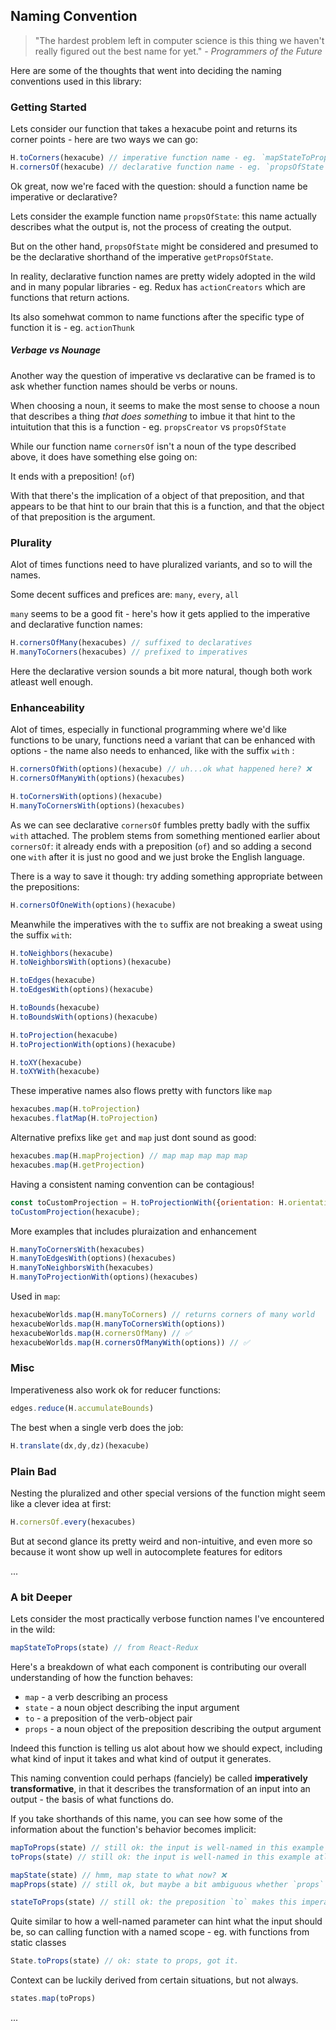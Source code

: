 ## Naming Convention

> "The hardest problem left in computer science is this thing we haven't really figured out the best name for yet." _- Programmers of the Future_

Here are some of the thoughts that went into deciding the naming conventions used in this library:

### Getting Started

Lets consider our function that takes a hexacube point and returns its corner points - here are two ways we can go:

```js
H.toCorners(hexacube) // imperative function name - eg. `mapStateToProp`
H.cornersOf(hexacube) // declarative function name - eg. `propsOfState`
```

Ok great, now we're faced with the question: should a function name be imperative or declarative?

Lets consider the example function name `propsOfState`: this name actually describes what the output is, not the process of creating the output.

But on the other hand, `propsOfState` might be considered and presumed to be the declarative shorthand of the imperative `getPropsOfState`.

In reality, declarative function names are pretty widely adopted in the wild and in many popular libraries - eg. Redux has `actionCreators` which are functions that return actions.

Its also somehwat common to name functions after the specific type of function it is - eg. `actionThunk`

##### Verbage vs Nounage

Another way the question of imperative vs declarative can be framed is to ask whether function names should be verbs or nouns.

When choosing a noun, it seems to make the most sense to choose a noun that describes a thing _that does something_ to imbue it that hint to the intuitution that this is a function - eg. `propsCreator` vs `propsOfState`

While our function name `cornersOf` isn't a noun of the type described above, it does have something else going on: 

It ends with a preposition! (`of`) 

With that there's the implication of a object of that preposition, and that appears to be that hint to our brain that this is a function, and that the object of that preposition is the argument.

### Plurality

Alot of times functions need to have pluralized variants, and so to will the names.

Some decent suffices and prefices are: `many`, `every`, `all`

`many` seems to be a good fit - here's how it gets applied to the imperative and declarative function names:

```js
H.cornersOfMany(hexacubes) // suffixed to declaratives
H.manyToCorners(hexacubes) // prefixed to imperatives 
```

Here the declarative version sounds a bit more natural, though both work atleast well enough.

### Enhanceability

Alot of times, especially in functional programming where we'd like functions to be unary, functions need a variant that can be enhanced with options - the name also needs to enhanced, like with the suffix `with` :

```js
H.cornersOfWith(options)(hexacube) // uh...ok what happened here? ❌ 
H.cornersOfManyWith(options)(hexacubes)

H.toCornersWith(options)(hexacube)
H.manyToCornersWith(options)(hexacubes)
```

As we can see declarative `cornersOf` fumbles pretty badly with the suffix `with` attached. The problem stems from something mentioned earlier about `cornersOf`: it already ends with a preposition (`of`) and so adding a second one `with` after it is just no good and we just broke the English language.

There is a way to save it though: try adding something appropriate between the prepositions:

```js
H.cornersOfOneWith(options)(hexacube)
```

Meanwhile the imperatives with the `to` suffix are not breaking a sweat using the suffix `with`:

```js
H.toNeighbors(hexacube)
H.toNeighborsWith(options)(hexacube)

H.toEdges(hexacube)
H.toEdgesWith(options)(hexacube)

H.toBounds(hexacube)
H.toBoundsWith(options)(hexacube)

H.toProjection(hexacube)
H.toProjectionWith(options)(hexacube)

H.toXY(hexacube)
H.toXYWith(hexacube)
```

These imperative names also flows pretty with functors like `map`

```js
hexacubes.map(H.toProjection)
hexacubes.flatMap(H.toProjection)
```

Alternative prefixs like `get` and `map` just dont sound as good:

```js
hexacubes.map(H.mapProjection) // map map map map map
hexacubes.map(H.getProjection)
```

Having a consistent naming convention can be contagious!
```js
const toCustomProjection = H.toProjectionWith({orientation: H.orientations.POINTY, size: 3})
toCustomProjection(hexacube);
```

More examples that includes pluraization and enhancement

```js
H.manyToCornersWith(hexacubes)
H.manyToEdgesWith(options)(hexacubes)
H.manyToNeighborsWith(hexacubes)
H.manyToProjectionWith(options)(hexacubes)
```

Used in `map`:

```js
hexacubeWorlds.map(H.manyToCorners) // returns corners of many world
hexacubeWorlds.map(H.manyToCornersWith(options)) 
hexacubeWorlds.map(H.cornersOfMany) // ✅
hexacubeWorlds.map(H.cornersOfManyWith(options)) // ✅
```

### Misc

Imperativeness also work ok for reducer functions:

```js
edges.reduce(H.accumulateBounds)
```

The best when a single verb does the job:

```js
H.translate(dx,dy,dz)(hexacube)
```

### Plain Bad

Nesting the pluralized and other special versions of the function might seem like a clever idea at first:

```js
H.cornersOf.every(hexacubes)
```

But at second glance its pretty weird and non-intuitive, and even more so because it wont show up well in autocomplete features for editors

...

### A bit Deeper

Lets consider the most practically verbose function names I've encountered in the wild:

```js
mapStateToProps(state) // from React-Redux
```

Here's a breakdown of what each component is contributing our overall understanding of how the function behaves:
- `map` - a verb describing an process
- `state` - a noun object describing the input argument
- `to` - a preposition of the verb-object pair
- `props` - a noun object of the preposition describing the output argument

Indeed this function is telling us alot about how we should expect, including what kind of input it takes and what kind of output it generates.

This naming convention could perhaps (fanciely) be called __imperatively transformative__, in that it describes the transformation of an input into an output - the basis of what functions do.

If you take shorthands of this name, you can see how some of the information about the function's behavior becomes implicit:

```js
mapToProps(state) // still ok: the input is well-named in this example atleast
toProps(state) // still ok: the input is well-named in this example atleast

mapState(state) // hmm, map state to what now? ❌ 
mapProps(state) // still ok, but maybe a bit ambiguous whether `props` is the input or output

stateToProps(state) // still ok: the preposition `to` makes this imperative, so we dont need `map` for that
```

Quite similar to how a well-named parameter can hint what the input should be, so can calling function with a named scope - eg. with functions from static classes

```js
State.toProps(state) // ok: state to props, got it.
```

Context can be luckily derived from certain situations, but not always.

```js
states.map(toProps)
```

...